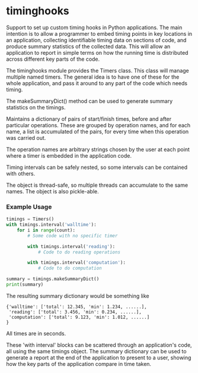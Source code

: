 # timinghooks
Support to set up custom timing hooks in Python applications. The main intention is to allow a programmer to embed timing points in key locations in an application, collecting identifiable timing data on sections of code, and produce summary statistics of the collected data. This will allow an application to report in simple terms on how the running time is distributed across different key parts of the code.

The timinghooks module provides the Timers class. This class will manage multiple named timers. The general idea is to have one of these for the whole application, and pass it around to any part of the code which needs timing.

The makeSummaryDict() method can be used to generate summary statistics on the timings.

Maintains a dictionary of pairs of start/finish times, before and after particular operations. These are grouped by operation names, and for each name, a list is accumulated of the pairs, for every time when this operation was carried out.

The operation names are arbitrary strings chosen by the user at each point where a timer is embedded in the application code.

Timing intervals can be safely nested, so some intervals can be contained with others.

The object is thread-safe, so multiple threads can accumulate to the same names. The object is also pickle-able.

### Example Usage
```python
timings = Timers()
with timings.interval('walltime'):
    for i in range(count):
        # Some code with no specific timer

        with timings.interval('reading'):
            # Code to do reading operations

        with timings.interval('computation'):
            # Code to do computation

summary = timings.makeSummaryDict()
print(summary)
```

The resulting summary dictionary would be something like
```
{'walltime': ['total': 12.345, 'min': 1.234, ......],
 'reading': ['total': 3.456, 'min': 0.234, ......],
 'computation': ['total': 9.123, 'min': 1.012, ......]
}
```
All times are in seconds.

These 'with interval' blocks can be scattered through an application's code, all using the same timings object. The summary dictionary can be used to generate a report at the end of the application to present to a user, showing how the key parts of the application compare in time taken.

